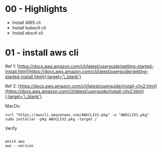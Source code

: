 # 00 - Highlights

- Install AWS cli
- Install kubectl cli
- Install eksctl cli

# 01 - install aws cli

Ref 1:
[https://docs.aws.amazon.com/cli/latest/userguide/getting-started-install.html](https://docs.aws.amazon.com/cli/latest/userguide/getting-started-install.html){:target='\_blank'}

Ref 2:
[https://docs.aws.amazon.com/cli/latest/userguide/install-cliv2.html](https://docs.aws.amazon.com/cli/latest/userguide/install-cliv2.html){:target='\_blank'}

MacOs:

```
curl "https://awscli.amazonaws.com/AWSCLIV2.pkg" -o "AWSCLIV2.pkg"
sudo installer -pkg AWSCLIV2.pkg -target /

```

Verify

```

which aws
aws --version

```
